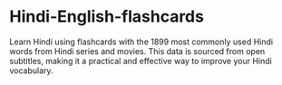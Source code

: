 # Hindi-English-flashcards
Learn Hindi using flashcards with the 1899 most commonly used Hindi words from Hindi series and movies. This data is sourced from open subtitles, making it a practical and effective way to improve your Hindi vocabulary.
